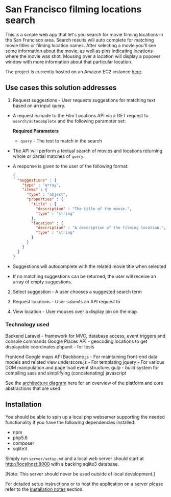 # San Francisco filming locations search

This is a simple web app that let's you search for movie filming locations in the San Francisco area.  Search results will auto complete for matching movie titles or filming location names.  After selecting a movie you'll see some information about the movie, as well as pins indicating locations where the movie was shot.  Mousing over a location will display a popover window with more information about that particular location.

The project is currently hosted on an Amazon EC2 instance [here](http://amazon.com).


## Use cases this solution addresses

1. Request suggestions - User requests suggestions for matching text based on an input query.
  * A request is made to the Film Locations API via a GET request to `search/autocomplete` and the following parameter set:

    **Required Parameters**

      - `query` - The text to match in the search

  * The API will perform a textual search of movies and locations returning whole or partial matches of `query`.

  * A response is given to the user of the following format:
    ```json
    {
      "suggestions" : {
        "type" : "array",
        "items" : {
          "type" : "object",
          "properties" : {
            "title" : {
              "description" : "The title of the movie.",
              "type" : "string"
            },
            "location" : {
              "description" : "A description of the filming location.",
              "type" : "string"
            }
          }
        }
      }
    }
    ```

 * Suggestions will autocomplete with the related movie title when selected

 * If no matching suggestions can be returned, the user will receive an array of empty suggestions.

2. Select suggestion - A user chooses a suggested search term

3. Request locations - User submits an API request to

4. View location - User mouses over a display pin on the map

### Technology used

Backend
Laravel - framework for MVC, database access, event triggers and console commands
Google Places API - geocoding locations to get displayable coordinates
phpunit - for tests

Frontend
Google maps API
Backbone.js - For maintaining front-end data models and related view
underscore.js - For templating
jquery - For various DOM manipulation and page load event structure.
gulp - build system for compiling sass and simplifying (concatenating) javascript


See the [architecture diagram](docs/architecture) here for an overview of the platform and core abstractions that are used.


## Installation

You should be able to spin up a local php webserver supporting the needed functionality if you have the following dependencies installed:
- npm
- php5.6
- composer
- sqlite3

Simply run `server/setup.md` and a local web server should start at [http://localhost:8000](http://localhost:8000) with a backing sqlite3 database.

[Note: This server should never be used outside of local development.]

For detailed setup instructions or to host the application on a server please refer to the [Installation notes](docs/installation.md) section.
